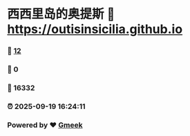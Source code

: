 # 西西里岛的奥提斯 :link: https://outisinsicilia.github.io 
### :page_facing_up: [12](https://outisinsicilia.github.io/tag.html) 
### :speech_balloon: 0 
### :hibiscus: 16332 
### :alarm_clock: 2025-09-19 16:24:11 
### Powered by :heart: [Gmeek](https://github.com/Meekdai/Gmeek)
